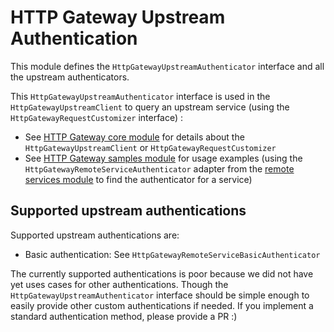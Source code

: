HTTP Gateway Upstream Authentication
====================================
This module defines the `HttpGatewayUpstreamAuthenticator` interface and all the upstream authenticators.

This `HttpGatewayUpstreamAuthenticator` interface is used in the `HttpGatewayUpstreamClient` to query an upstream service (using the `HttpGatewayRequestCustomizer` interface) :
- See [HTTP Gateway core module](../core) for details about the `HttpGatewayUpstreamClient` or `HttpGatewayRequestCustomizer`
- See [HTTP Gateway samples module](../samples) for usage examples (using the `HttpGatewayRemoteServiceAuthenticator` adapter from the [remote services module](../remote-services) to find the authenticator for a service)

Supported upstream authentications
----------------------------------
Supported upstream authentications are:
- Basic authentication: See `HttpGatewayRemoteServiceBasicAuthenticator`

The currently supported authentications is poor because we did not have yet uses cases for other authentications. Though the `HttpGatewayUpstreamAuthenticator` interface should be simple enough to easily provide other custom authentications if needed. If you implement a standard authentication method, please provide a PR :)
